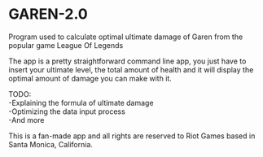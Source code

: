 # GAREN-2.0
 Program used to calculate optimal ultimate damage of Garen from the popular game League Of Legends

The app is a pretty straightforward command line app, you just have to insert your ultimate level, the total amount of health and it will display the optimal amount of damage you can make with it. 

TODO:<br>
-Explaining the formula of ultimate damage <br>
-Optimizing the data input process<br>
-And more

 This is a fan-made app and all rights are reserved to Riot Games based in Santa Monica, California.
